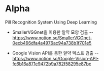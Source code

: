 # Alpha
Pill Recognition System Using Deep Learning

- SmallerVGGnet을 이용한 알약 모양 검출
-- https://www.notion.so/SmallerVGGnet-0ecb496dfa4a4976ac94a738b1f701e5

- Google Vision API를 통한 알약 텍스트 검출
-- https://www.notion.so/Google-Vision-API-fc6b16a871e9472b9a782f58295e87bc
